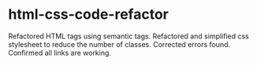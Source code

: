 # html-css-code-refactor

Refactored HTML tags using semantic tags.
Refactored and simplified css stylesheet to reduce the number of classes. Corrected errors found.
Confirmed all links are working.
